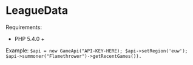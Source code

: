 # LeagueData


Requirements:
* PHP 5.4.0 +

Example:
`
$api = new GameApi("API-KEY-HERE);
$api->setRegion('euw');
$api->summoner("Flamethrower")->getRecentGames()).
`